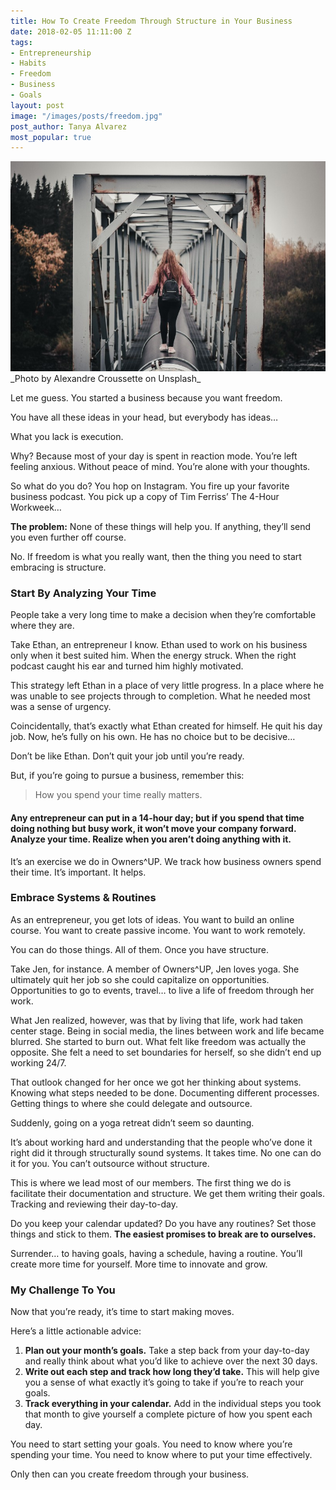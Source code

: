 ```yaml
---
title: How To Create Freedom Through Structure in Your Business
date: 2018-02-05 11:11:00 Z
tags:
- Entrepreneurship
- Habits
- Freedom
- Business
- Goals
layout: post
image: "/images/posts/freedom.jpg"
post_author: Tanya Alvarez
most_popular: true
---
```


<img src="/images/posts/freedom.jpg" />
<span class="small">_Photo by Alexandre Croussette on Unsplash_</span>

Let me guess. You started a business because you want freedom.

You have all these ideas in your head, but everybody has ideas…

What you lack is execution.

Why? Because most of your day is spent in reaction mode. You’re left feeling anxious. Without peace of mind. You’re alone with your thoughts.

So what do you do? You hop on Instagram. You fire up your favorite business podcast. You pick up a copy of Tim Ferriss’ The 4-Hour Workweek…

__The problem:__ None of these things will help you. If anything, they’ll send you even further off course.

No. If freedom is what you really want, then the thing you need to start embracing is structure.

### Start By Analyzing Your Time

People take a very long time to make a decision when they’re comfortable where they are.

Take Ethan, an entrepreneur I know. Ethan used to work on his business only when it best suited him. When the energy struck. When the right podcast caught his ear and turned him highly motivated.

This strategy left Ethan in a place of very little progress. In a place where he was unable to see projects through to completion. What he needed most was a sense of urgency.

Coincidentally, that’s exactly what Ethan created for himself. He quit his day job. Now, he’s fully on his own. He has no choice but to be decisive…

Don’t be like Ethan. Don’t quit your job until you’re ready.

But, if you’re going to pursue a business, remember this:

> How you spend your time really matters.

#### Any entrepreneur can put in a 14-hour day; but if you spend that time doing nothing but busy work, it won’t move your company forward. Analyze your time. Realize when you aren’t doing anything with it.

It’s an exercise we do in Owners^UP. We track how business owners spend their time. It’s important. It helps.

### Embrace Systems & Routines

As an entrepreneur, you get lots of ideas. You want to build an online course. You want to create passive income. You want to work remotely.

You can do those things. All of them. Once you have structure.

Take Jen, for instance. A member of Owners^UP, Jen loves yoga. She ultimately quit her job so she could capitalize on opportunities. Opportunities to go to events, travel… to live a life of freedom through her work.

What Jen realized, however, was that by living that life, work had taken center stage. Being in social media, the lines between work and life became blurred. She started to burn out. What felt like freedom was actually the opposite. She felt a need to set boundaries for herself, so she didn’t end up working 24/7.

That outlook changed for her once we got her thinking about systems. Knowing what steps needed to be done. Documenting different processes. Getting things to where she could delegate and outsource.

Suddenly, going on a yoga retreat didn’t seem so daunting.

It’s about working hard and understanding that the people who’ve done it right did it through structurally sound systems. It takes time. No one can do it for you. You can’t outsource without structure.

This is where we lead most of our members. The first thing we do is facilitate their documentation and structure. We get them writing their goals. Tracking and reviewing their day-to-day.

Do you keep your calendar updated? Do you have any routines? Set those things and stick to them. __The easiest promises to break are to ourselves.__

Surrender… to having goals, having a schedule, having a routine. You’ll create more time for yourself. More time to innovate and grow.

### My Challenge To You

Now that you’re ready, it’s time to start making moves.

Here’s a little actionable advice:

1. __Plan out your month’s goals.__ Take a step back from your day-to-day and really think about what you’d like to achieve over the next 30 days.
2. __Write out each step and track how long they’d take.__ This will help give you a sense of what exactly it’s going to take if you’re to reach your goals.
3. __Track everything in your calendar.__ Add in the individual steps you took that month to give yourself a complete picture of how you spent each day.

You need to start setting your goals. You need to know where you’re spending your time. You need to know where to put your time effectively.

Only then can you create freedom through your business.